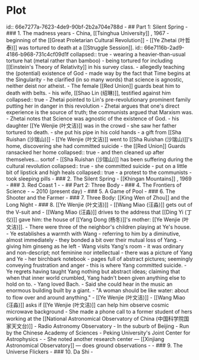 # Plot
id:: 66e7277a-7623-4de9-90bf-2b2a704e788d
	- ## Part 1: Silent Spring
		- ### 1. The madness years
			- China, [[Tsinghua University]] , 1967
			- beginning of the [[Great Proletarian Cultural Revolution]]
			- [[Ye Zhetai (叶哲泰)]] was tortured to death at a [[Struggle Session]].
			  id:: 66e7116b-2ad9-4186-b968-731c4cf09d1f
			  collapsed:: true
				- wearing a heavier-than-usual torture hat (metal rather than bamboo)
				- being tortured for including [[Einstein's Theory of Relativity]] in his survey class.
					- allegedly teaching the (potential) existence of God
						- made way by the fact that Time begins at the Singularity
					- he clarified (in so many words) that science is agnostic, neither deist nor atheist.
				- The female [[Red Union]] guards beat him to death with belts.
				- his wife, [[Shao Lin (绍琳)]], testified against him
				  collapsed:: true
					- Zhetai pointed to Lin's pre-revolutionary prominent family putting her in danger in this revolution
					- Zhetai argues that one's direct experience is the source of truth; the communists argued that Marxism was.
					- Zhetai notes that Science was agnostic of the existence of God.
				- his daughter [[Ye Wenjie (叶文洁)]] was in the crowd
					- she saw her father tortured to death.
					- she put his pipe in his cold hands
						- a gift from [[Sha Ruishan (沙瑞山)]]
			- [[Ye Wenjie (叶文洁)]] went to [[Sha Ruishan (沙瑞山)]]'s home, discovering she had committed suicide
				- the [[Red Union]] Guards ransacked her home
				  collapsed:: true
					- and then cleaned up after themselves... sortof
				- [[Sha Ruishan (沙瑞山)]] has been suffering during the cultural revolution
				  collapsed:: true
					- she committed suicide
						- put on a little bit of lipstick and high heals
						  collapsed:: true
							- a protest to the communists
						- took sleeping pills
		- ### 2. The Silent Spring
			- [[Khingan Mountains]] , 1969
		- ### 3. Red Coast 1
			-
	- ## Part 2: Three Body
		- ### 4. The Frontiers of Science
			- ~ 2010 (present day)
		- ### 5. A Game of Pool
		- ### 6. The Shooter and the Farmer
		- ### 7. Three Body: [[King Wen of Zhou]] and the Long Night
		- ### 8. [[Ye Wenjie (叶文洁)]]
			- [[Wang Miao (汪淼)]] gets out of the V-suit and
			- [[Wang Miao (汪淼)]] drives to the address that [[Ding Yi (丁仪)]] gave him: the house of [[Yang Dong (杨冬)]]'s mother: [[Ye Wenjie (叶文洁)]].
				- There were three of the neighbor's children playing at Ye's house.
				- Ye establishes a warmth with Wang
					- referring to him by a diminutive, almost immediately
					- they bonded a bit over their mutual loss of Yang.
					- giving him ginseng as he left
				- Wang visits Yang's room
					- it was ordinary and non-descript; not feminine nor intellectual
					- there was a picture of Yang and Ye
					- her birchbark notebook
						- pages full of abstract pictures; seemingly conveying frustration and anger
					- this is where Yang committed suicide.
				- Ye regrets having taught Yang nothing but abstract ideas; claiming that when that inner world crumbled, Yang hadn't been given anything else to hold on to.
					- Yang loved Bach.
						- Said she could hear in the music an enormous building built by a giant.
					- "A woman should be like water: about to flow over and around anything." - [[Ye Wenjie (叶文洁)]]
			- [[Wang Miao (汪淼)]] asks if [[Ye Wenjie (叶文洁)]] can help him observe cosmic microwave background
				- She made a phone call to a former student of hers working at the [[National Astronomical Observatory of China (中国科学院国家天文台)]]
					- Radio Astronomy Observatory
					- In the suburb of Beijing
					- Run by the Chinese Academy of Sciences
					- Peking University's Joint Center for Astrophysics
					-
				- She noted another research center — [[Xinjiang Astronomical Observatory]] — does ground observations
					-
		- ### 9. The Universe Flickers
		- ### 10. Da Shi
		-